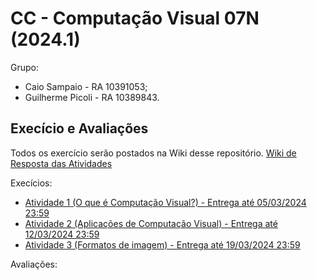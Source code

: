 # CC - Computação Visual 07N (2024.1)

Grupo:
  * Caio Sampaio - RA 10391053;
  * Guilherme Picoli - RA 10389843.

## Execício e Avaliações

Todos os exercício serão postados na Wiki desse repositório.
[Wiki de Resposta das Atividades](https://github.com/CaioSampaio/Computa-o-Visual-07N-2024/wiki)

Execícios:
  * [Atividade 1 (O que é Computação Visual?) - Entrega até 05/03/2024 23:59](https://github.com/CaioSampaio/Computa-o-Visual-07N-2024/wiki/Atividade-1-(O-que-%C3%A9-Computa%C3%A7%C3%A3o-Visual%3F))
  * [Atividade 2 (Aplicações de Computação Visual) - Entrega até 12/03/2024 23:59](https://github.com/CaioSampaio/Computa-o-Visual-07N-2024/wiki/Atividade-2-(Aplica%C3%A7%C3%B5es-de-Computa%C3%A7%C3%A3o-Visual))
  * [Atividade 3 (Formatos de imagem) - Entrega até 19/03/2024 23:59](https://github.com/CaioSampaio/Computa-o-Visual-07N-2024/wiki/Atividade-3-(Formatos-de-imagem))

Avaliações:
